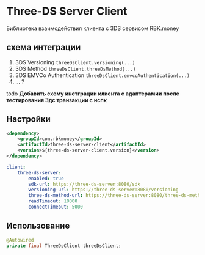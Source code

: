 # Three-DS Server Client


Библиотека взаимодействия клиента с 3DS сервисом RBK.money


## схема интеграции

1) 3DS Versioning `threeDsClient.versioning(...)`
2) 3DS Method `threeDsClient.threeDsMethod(...)`
3) 3DS EMVCo Authentication `threeDsClient.emvcoAuthentication(...)`
4) ... ?


todo **Добавить схему инетграции клиента с адаптерамии после тестирования 3дс транзакции с нспк**


## Настройки


```xml
<dependency>
    <groupId>com.rbkmoney</groupId>
    <artifactId>three-ds-server-client</artifactId>
    <version>${three-ds-server-client.version}</version>
</dependency>
```

```yaml
client:
    three-ds-server:
        enabled: true
        sdk-url: https://three-ds-server:8080/sdk
        versioning-url: https://three-ds-server:8080/versioning
        three-ds-method-url: https://three-ds-server:8080/three-ds-method
        readTimeout: 10000
        connectTimeout: 5000
```


## Использование


```java
@Autowired
private final ThreeDsClient threeDsClient;
```
